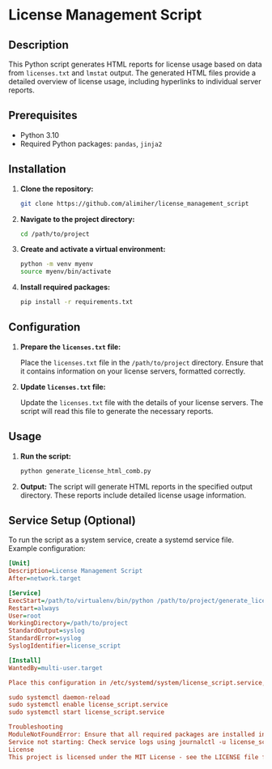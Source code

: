 # License Management Script

## Description
This Python script generates HTML reports for license usage based on data from `licenses.txt` and `lmstat` output. The generated HTML files provide a detailed overview of license usage, including hyperlinks to individual server reports.

## Prerequisites
- Python 3.10
- Required Python packages: `pandas`, `jinja2`

## Installation
1. **Clone the repository:**
    ```bash
    git clone https://github.com/alimiher/license_management_script
    ```

2. **Navigate to the project directory:**
    ```bash
    cd /path/to/project
    ```

3. **Create and activate a virtual environment:**
    ```bash
    python -m venv myenv
    source myenv/bin/activate
    ```

4. **Install required packages:**
    ```bash
    pip install -r requirements.txt
    ```

## Configuration
1. **Prepare the `licenses.txt` file:**

   Place the `licenses.txt` file in the `/path/to/project` directory. Ensure that it contains information on your license servers, formatted correctly.

2. **Update `licenses.txt` file:**

   Update the `licenses.txt` file with the details of your license servers. The script will read this file to generate the necessary reports.

## Usage
1. **Run the script:**
    ```bash
    python generate_license_html_comb.py
    ```

2. **Output:**
   The script will generate HTML reports in the specified output directory. These reports include detailed license usage information.

## Service Setup (Optional)
To run the script as a system service, create a systemd service file. Example configuration:

```ini
[Unit]
Description=License Management Script
After=network.target

[Service]
ExecStart=/path/to/virtualenv/bin/python /path/to/project/generate_license_html_comb.py
Restart=always
User=root
WorkingDirectory=/path/to/project
StandardOutput=syslog
StandardError=syslog
SyslogIdentifier=license_script

[Install]
WantedBy=multi-user.target

Place this configuration in /etc/systemd/system/license_script.service, then enable and start the service:

sudo systemctl daemon-reload
sudo systemctl enable license_script.service
sudo systemctl start license_script.service

Troubleshooting
ModuleNotFoundError: Ensure that all required packages are installed in your virtual environment.
Service not starting: Check service logs using journalctl -u license_script.service for detailed error messages.
License
This project is licensed under the MIT License - see the LICENSE file for details.
